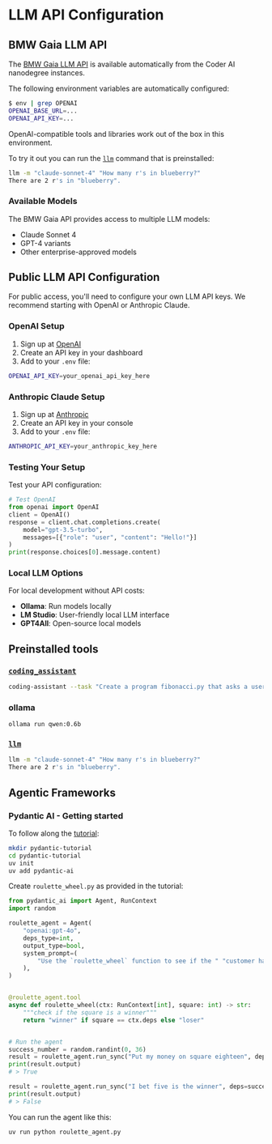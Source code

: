 # LLM API Configuration

<!-- BMW Corporate Network Content -->
<div class="bmw-corporate-only" markdown="1">

## BMW Gaia LLM API

The [BMW Gaia LLM API](https://pages.atc-github.azure.cloud.bmw/Data-Transformation-AI/llm-api/getting_started/introduction/) is available automatically from the Coder AI nanodegree instances.

The following environment variables are automatically configured:

```bash
$ env | grep OPENAI
OPENAI_BASE_URL=...
OPENAI_API_KEY=...
```

OpenAI-compatible tools and libraries work out of the box in this environment.

To try it out you can run the [`llm`](https://llm.datasette.io/en/stable/index.html) command that is preinstalled:

```bash
llm -m "claude-sonnet-4" "How many r's in blueberry?"
There are 2 r's in "blueberry".
```

### Available Models

The BMW Gaia API provides access to multiple LLM models:
- Claude Sonnet 4
- GPT-4 variants
- Other enterprise-approved models

</div>

<!-- Public Network Alternative Content -->
<div class="bmw-public-alternative" markdown="1">

## Public LLM API Configuration

For public access, you'll need to configure your own LLM API keys. We recommend starting with OpenAI or Anthropic Claude.

### OpenAI Setup

1. Sign up at [OpenAI](https://platform.openai.com/)
2. Create an API key in your dashboard
3. Add to your `.env` file:

```bash
OPENAI_API_KEY=your_openai_api_key_here
```

### Anthropic Claude Setup

1. Sign up at [Anthropic](https://console.anthropic.com/)
2. Create an API key in your console
3. Add to your `.env` file:

```bash
ANTHROPIC_API_KEY=your_anthropic_key_here
```

### Testing Your Setup

Test your API configuration:

```python
# Test OpenAI
from openai import OpenAI
client = OpenAI()
response = client.chat.completions.create(
    model="gpt-3.5-turbo",
    messages=[{"role": "user", "content": "Hello!"}]
)
print(response.choices[0].message.content)
```

### Local LLM Options

For local development without API costs:

- **Ollama**: Run models locally
- **LM Studio**: User-friendly local LLM interface  
- **GPT4All**: Open-source local models

</div>

## Preinstalled tools

### [`coding_assistant`](https://github.com/msc94/coding_assistant)

```bash
coding-assistant --task "Create a program fibonacci.py that asks a user and calculates N numbers."
```

### ollama

```bash
ollama run qwen:0.6b
```

### [`llm`](https://llm.datasette.io/en/stable/index.html)

```bash
llm -m "claude-sonnet-4" "How many r's in blueberry?"
There are 2 r's in "blueberry".
```

## Agentic Frameworks

### Pydantic AI - Getting started

To follow along the [tutorial](https://ai.pydantic.dev/agents/):

```bash
mkdir pydantic-tutorial
cd pydantic-tutorial
uv init
uv add pydantic-ai
```

Create `roulette_wheel.py` as provided in the tutorial:

```python
from pydantic_ai import Agent, RunContext
import random

roulette_agent = Agent(
    "openai:gpt-4o",
    deps_type=int,
    output_type=bool,
    system_prompt=(
        "Use the `roulette_wheel` function to see if the " "customer has won based on the number they provide."
    ),
)


@roulette_agent.tool
async def roulette_wheel(ctx: RunContext[int], square: int) -> str:
    """check if the square is a winner"""
    return "winner" if square == ctx.deps else "loser"


# Run the agent
success_number = random.randint(0, 36)
result = roulette_agent.run_sync("Put my money on square eighteen", deps=success_number)
print(result.output)
# > True

result = roulette_agent.run_sync("I bet five is the winner", deps=success_number)
print(result.output)
# > False
```

You can run the agent like this:

```bash
uv run python roulette_agent.py
```
